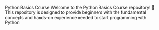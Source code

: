 Python Basics Course
Welcome to the Python Basics Course repository! 🎉
This repository is designed to provide beginners with the fundamental concepts and hands-on experience needed to start programming with Python.

